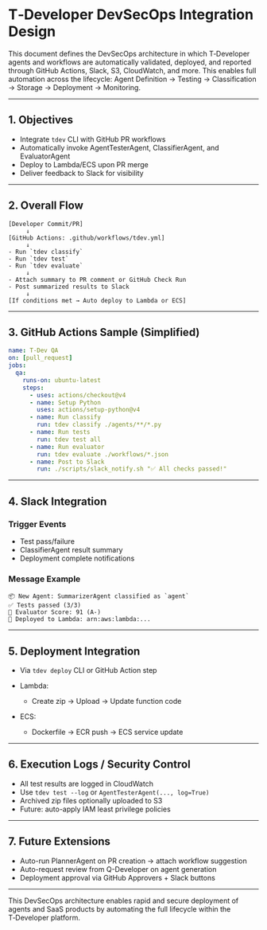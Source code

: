 # T‑Developer DevSecOps Integration Design

This document defines the DevSecOps architecture in which T‑Developer agents and workflows are automatically validated, deployed, and reported through GitHub Actions, Slack, S3, CloudWatch, and more. This enables full automation across the lifecycle: Agent Definition → Testing → Classification → Storage → Deployment → Monitoring.

---

## 1. Objectives

* Integrate `tdev` CLI with GitHub PR workflows
* Automatically invoke AgentTesterAgent, ClassifierAgent, and EvaluatorAgent
* Deploy to Lambda/ECS upon PR merge
* Deliver feedback to Slack for visibility

---

## 2. Overall Flow

```plaintext
[Developer Commit/PR]
     ↓
[GitHub Actions: .github/workflows/tdev.yml]
     ↓
- Run `tdev classify`
- Run `tdev test`
- Run `tdev evaluate`
     ↓
- Attach summary to PR comment or GitHub Check Run
- Post summarized results to Slack
     ↓
[If conditions met → Auto deploy to Lambda or ECS]
```

---

## 3. GitHub Actions Sample (Simplified)

```yaml
name: T-Dev QA
on: [pull_request]
jobs:
  qa:
    runs-on: ubuntu-latest
    steps:
      - uses: actions/checkout@v4
      - name: Setup Python
        uses: actions/setup-python@v4
      - name: Run classify
        run: tdev classify ./agents/**/*.py
      - name: Run tests
        run: tdev test all
      - name: Run evaluator
        run: tdev evaluate ./workflows/*.json
      - name: Post to Slack
        run: ./scripts/slack_notify.sh "✅ All checks passed!"
```

---

## 4. Slack Integration

### Trigger Events

* Test pass/failure
* ClassifierAgent result summary
* Deployment complete notifications

### Message Example

```
📦 New Agent: SummarizerAgent classified as `agent`
✅ Tests passed (3/3)
🧠 Evaluator Score: 91 (A-)
🚀 Deployed to Lambda: arn:aws:lambda:...
```

---

## 5. Deployment Integration

* Via `tdev deploy` CLI or GitHub Action step
* Lambda:

  * Create zip → Upload → Update function code
* ECS:

  * Dockerfile → ECR push → ECS service update

---

## 6. Execution Logs / Security Control

* All test results are logged in CloudWatch
* Use `tdev test --log` or `AgentTesterAgent(..., log=True)`
* Archived zip files optionally uploaded to S3
* Future: auto-apply IAM least privilege policies

---

## 7. Future Extensions

* Auto-run PlannerAgent on PR creation → attach workflow suggestion
* Auto-request review from Q-Developer on agent generation
* Deployment approval via GitHub Approvers + Slack buttons

---

This DevSecOps architecture enables rapid and secure deployment of agents and SaaS products by automating the full lifecycle within the T‑Developer platform.
